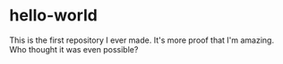 # hello-world
This is the first repository I ever made. 
It's more proof that I'm amazing. Who thought it was even possible?
